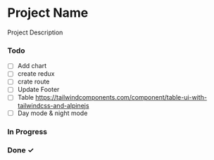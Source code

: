 # Project Name

Project Description

### Todo

- [ ] Add chart  
- [ ] create redux  
- [ ] crate route  
- [ ] Update Footer  
- [ ] Table https://tailwindcomponents.com/component/table-ui-with-tailwindcss-and-alpinejs  
- [ ] Day mode & night mode  

### In Progress


### Done ✓



